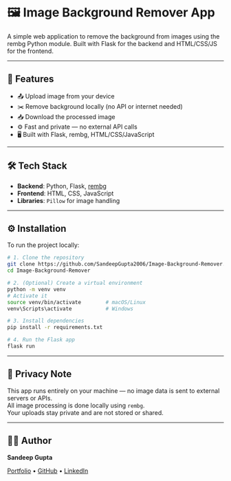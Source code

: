 # 🖼️ Image Background Remover App

A simple web application to remove the background from images using the rembg Python module. Built with Flask for the backend and HTML/CSS/JS for the frontend.

---

## 🔧 Features

- 📤 Upload image from your device
- ✂️ Remove background locally (no API or internet needed)
- 📥 Download the processed image
- ⚙️ Fast and private — no external API calls
- 🖥️ Built with Flask, rembg, HTML/CSS/JavaScript

---

## 🛠️ Tech Stack

- **Backend**: Python, Flask, [rembg](https://pypi.org/project/rembg/)
- **Frontend**: HTML, CSS, JavaScript
- **Libraries**: `Pillow` for image handling

---

## ⚙️ Installation

To run the project locally:

```bash
# 1. Clone the repository
git clone https://github.com/SandeepGupta2006/Image-Background-Remover.git
cd Image-Background-Remover

# 2. (Optional) Create a virtual environment
python -m venv venv
# Activate it
source venv/bin/activate        # macOS/Linux
venv\Scripts\activate           # Windows

# 3. Install dependencies
pip install -r requirements.txt

# 4. Run the Flask app
flask run
```
---

## 🔐 Privacy Note

This app runs entirely on your machine — no image data is sent to external servers or APIs.  
All image processing is done locally using `rembg`.  
Your uploads stay private and are not stored or shared.

---

## 🙋‍♂️ Author

**Sandeep Gupta**

[Portfolio](https://sandeepgupta2006.github.io/Portfolio/) • [GitHub](https://github.com/SandeepGupta2006/) • [LinkedIn](https://www.linkedin.com/in/sandeep-gupta-5872b4315/)

